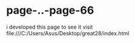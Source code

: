 # page-..-page-66
i developed this page to see it visit file:///C:/Users/Asus/Desktop/great28/index.html
